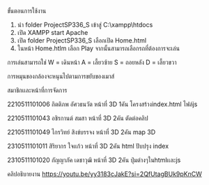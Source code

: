 ขั้นตอนการใช้งาน 

1. นำ folder ProjectSP336_S เข้าสู่ C:\xampp\htdocs
2. เปิด XAMPP start Apache
3. เปิด folder ProjectSP336_S เลือกเปิด Home.html
4. ในหน้า Home.htlm เลือก Play จากนั้นสามารถเลือกรถที่ต้องการจะเล่น

การเล่นสามารถใช่ 
W = เดินหน้า
A  = เลี้ยวซ้าย
S = ถอยหลัง
D =  เลี้ยวขวา

การหมุนของกล้องจะหนุนไปตามการขยับของเมาส์

สมาชิกเเละหน้าที่การจัดการ

2210511101006 กิตติภพ อัศวธนวัต 
หน้าที่ 3D 1คัน โครงสร้างindex.html ไฟล์js

2210511101043 อชิรกานต์ สมสา 
หน้าที่ 3D 2คัน ตัดต่อคลิป

2210511101049 ไกรวิทย์ สิงข์บรรจง
หน้าที่ 3D 2คัน map 3D

2310511101011 สิริยากร ใจเเก้ว
หน้าที่ 3D 2คัน html ปับปรุง index

2310511101020 กัญญาภัค เดชาวุฒิ
หน้าที่ 3D 2คัน ปุ่มต่างๆในhtmlเเละjs

คลิปอธิบายงาน
https://youtu.be/yy3183cJakE?si=2QfUtagBUk9pKnCW
